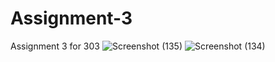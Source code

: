 # Assignment-3
Assignment 3 for 303
![Screenshot (135)](https://github.com/user-attachments/assets/a0cb5c50-ff57-490b-9b8b-fe633b35fbe5)
![Screenshot (134)](https://github.com/user-attachments/assets/d63930ad-1200-475e-ba3d-340900f38603)

